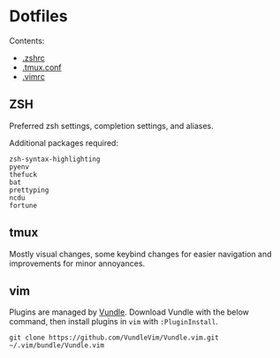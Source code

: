 # Dotfiles

Contents:

- [.zshrc](#ZSH)
- [.tmux.conf](#tmux)
- [.vimrc](#vim)

## ZSH

Preferred zsh settings, completion settings, and aliases.

Additional packages required:

```shell
zsh-syntax-highlighting
pyenv
thefuck
bat
prettyping
ncdu
fortune
```

## tmux

Mostly visual changes, some keybind changes for easier navigation and improvements for minor annoyances.

## vim

Plugins are managed by [Vundle](https://github.com/VundleVim/Vundle.vim). Download Vundle with the below command, then install plugins in `vim` with `:PluginInstall`.

```shell
git clone https://github.com/VundleVim/Vundle.vim.git ~/.vim/bundle/Vundle.vim
```
